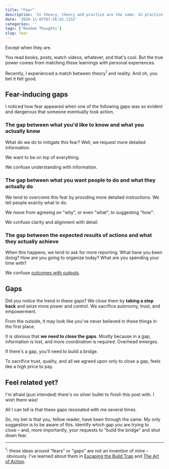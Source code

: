```yaml
---
title: "Fear"
description: 'In theory, theory and practice are the same. In practice, they are not.'
date: '2020-11-07T07:56:01.115Z'
categories: ''
tags: ['Random Thoughts']
slug: fear
---
```


Except when they are.

You read books, posts, watch videos, whatever, and that's cool. But the true power comes from matching these learnings with personal experiences.

Recently, I experienced a match between theory<sup>1</sup> and reality. And oh, you bet it felt good.

## Fear-inducing gaps

I noticed how fear appeared when one of the following gaps was so evident and dangerous that someone eventually took action.

### The gap between what you'd like to know and what you actually know

What do we do to mitigate this fear? Well, we request more detailed information.

We want to be on top of everything.

We confuse understanding with information.

### The gap between what you want people to do and what they actually do

We tend to overcome this fear by providing more detailed instructions. We tell people exactly what to do.

We move from agreeing on "why", or even "what", to suggesting "how".

We confuse clarity and alignment with detail.

### The gap between the expected results of actions and what they actually achieve

When this happens, we tend to ask for more reporting. What have you been doing? How are you going to organize today? What are you spending your time with?

We confuse [outcomes with outputs](http://localhost:8000/ways-telling-problem-oriented/).

## Gaps

Did you notice the trend in these gaps? We close them by **taking a step back** and seize more power and control. We sacrifice autonomy, trust, and empowerment.

From the outside, it may look like you've never believed in these things in the first place.

It is obvious that **we need to close the gaps**. Mostly because in a gap, information is lost, and more coordination is required. Overhead emerges.

If there's a gap, you'll need to build a bridge.

To sacrifice trust, quality, and all we agreed upon only to close a gap, feels like a high price to pay.

## Feel related yet?

I'm afraid (pun intended) there's no silver bullet to finish this post with. I wish there was!

All I can tell is that these gaps resonated with me several times.

So, my bet is that you, fellow reader, have been through the same. My only suggestion is to be aware of this. Identify which gap you are trying to close – and, more importantly, your requests to "build the bridge" and shut down fear.


---

<sup>1</sup>: these ideas around "fears" or "gaps" are not an invention of mine – obviously. I've learned about them in [Escaping the Build Trap](https://melissaperri.com/book) and [The Art of Action](https://www.stephenbungay.com/Books.ink).
